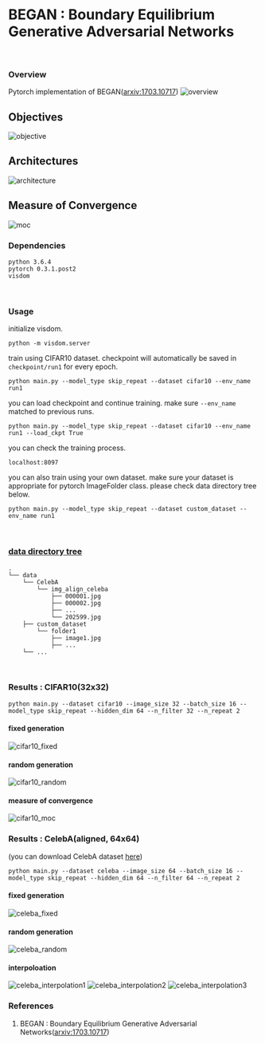 # BEGAN : Boundary Equilibrium Generative Adversarial Networks
<br>

### Overview
Pytorch implementation of BEGAN([arxiv:1703.10717])
![overview](misc/result.PNG)

## Objectives
![objective](misc/objective.PNG)

## Architectures
![architecture](misc/architecture.PNG)

## Measure of Convergence
![moc](misc/moc.PNG)
<br>

### Dependencies
```
python 3.6.4
pytorch 0.3.1.post2
visdom
```
<br>

### Usage
initialize visdom.
```
python -m visdom.server
```
train using CIFAR10 dataset. checkpoint will automatically be saved in ```checkpoint/run1``` for every epoch.
```
python main.py --model_type skip_repeat --dataset cifar10 --env_name run1
```
you can load checkpoint and continue training. make sure ```--env_name``` matched to previous runs.
```
python main.py --model_type skip_repeat --dataset cifar10 --env_name run1 --load_ckpt True
```
you can check the training process.
```
localhost:8097
```
you can also train using your own dataset. make sure your dataset is appropriate for pytorch ImageFolder class. please check data directory tree below.
```
python main.py --model_type skip_repeat --dataset custom_dataset --env_name run1
```
<br>

### [data directory tree]
```
.
└── data
    └── CelebA
        └── img_align_celeba
            ├── 000001.jpg
            ├── 000002.jpg
            ├── ...
            └── 202599.jpg
    ├── custom_dataset
        └── folder1
            ├── image1.jpg
            ├── ...
    └── ...
```
<br>

### Results : CIFAR10(32x32)
```
python main.py --dataset cifar10 --image_size 32 --batch_size 16 --model_type skip_repeat --hidden_dim 64 --n_filter 32 --n_repeat 2
```
#### fixed generation
![cifar10_fixed](misc/cifar10_fixed.gif)

#### random generation
![cifar10_random](misc/cifar10_random.jpg)

#### measure of convergence
![cifar10_moc](misc/cifar10_moc.png)
<br>

### Results : CelebA(aligned, 64x64)
(you can download CelebA dataset [here])
```
python main.py --dataset celeba --image_size 64 --batch_size 16 --model_type skip_repeat --hidden_dim 64 --n_filter 64 --n_repeat 2
```
#### fixed generation
![celeba_fixed](misc/celeba_fixed.gif)
#### random generation
![celeba_random](misc/celeba_random.gif)
#### interpoloation
![celeba_interpolation1](misc/man_to_woman.gif)
![celeba_interpolation2](misc/woman_to_man.gif)
![celeba_interpolation3](misc/same_to_same.gif)
<br>

### References
1. BEGAN : Boundary Equilibrium Generative Adversarial Networks([arxiv:1703.10717])

[arxiv:1703.10717]: https://arxiv.org/abs/1703.10717
[here]: http://mmlab.ie.cuhk.edu.hk/projects/CelebA.html
[data directory tree]: http://pytorch.org/docs/master/torchvision/datasets.html?highlight=image%20folder#torchvision.datasets.ImageFolder
